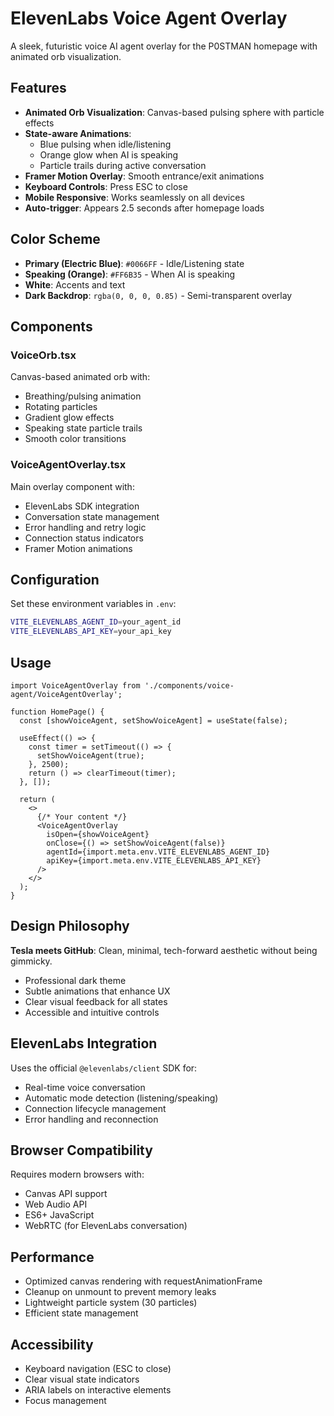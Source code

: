 # ElevenLabs Voice Agent Overlay

A sleek, futuristic voice AI agent overlay for the P0STMAN homepage with animated orb visualization.

## Features

- **Animated Orb Visualization**: Canvas-based pulsing sphere with particle effects
- **State-aware Animations**:
  - Blue pulsing when idle/listening
  - Orange glow when AI is speaking
  - Particle trails during active conversation
- **Framer Motion Overlay**: Smooth entrance/exit animations
- **Keyboard Controls**: Press ESC to close
- **Mobile Responsive**: Works seamlessly on all devices
- **Auto-trigger**: Appears 2.5 seconds after homepage loads

## Color Scheme

- **Primary (Electric Blue)**: `#0066FF` - Idle/Listening state
- **Speaking (Orange)**: `#FF6B35` - When AI is speaking
- **White**: Accents and text
- **Dark Backdrop**: `rgba(0, 0, 0, 0.85)` - Semi-transparent overlay

## Components

### VoiceOrb.tsx
Canvas-based animated orb with:
- Breathing/pulsing animation
- Rotating particles
- Gradient glow effects
- Speaking state particle trails
- Smooth color transitions

### VoiceAgentOverlay.tsx
Main overlay component with:
- ElevenLabs SDK integration
- Conversation state management
- Error handling and retry logic
- Connection status indicators
- Framer Motion animations

## Configuration

Set these environment variables in `.env`:

```bash
VITE_ELEVENLABS_AGENT_ID=your_agent_id
VITE_ELEVENLABS_API_KEY=your_api_key
```

## Usage

```tsx
import VoiceAgentOverlay from './components/voice-agent/VoiceAgentOverlay';

function HomePage() {
  const [showVoiceAgent, setShowVoiceAgent] = useState(false);

  useEffect(() => {
    const timer = setTimeout(() => {
      setShowVoiceAgent(true);
    }, 2500);
    return () => clearTimeout(timer);
  }, []);

  return (
    <>
      {/* Your content */}
      <VoiceAgentOverlay
        isOpen={showVoiceAgent}
        onClose={() => setShowVoiceAgent(false)}
        agentId={import.meta.env.VITE_ELEVENLABS_AGENT_ID}
        apiKey={import.meta.env.VITE_ELEVENLABS_API_KEY}
      />
    </>
  );
}
```

## Design Philosophy

**Tesla meets GitHub**: Clean, minimal, tech-forward aesthetic without being gimmicky.

- Professional dark theme
- Subtle animations that enhance UX
- Clear visual feedback for all states
- Accessible and intuitive controls

## ElevenLabs Integration

Uses the official `@elevenlabs/client` SDK for:
- Real-time voice conversation
- Automatic mode detection (listening/speaking)
- Connection lifecycle management
- Error handling and reconnection

## Browser Compatibility

Requires modern browsers with:
- Canvas API support
- Web Audio API
- ES6+ JavaScript
- WebRTC (for ElevenLabs conversation)

## Performance

- Optimized canvas rendering with requestAnimationFrame
- Cleanup on unmount to prevent memory leaks
- Lightweight particle system (30 particles)
- Efficient state management

## Accessibility

- Keyboard navigation (ESC to close)
- Clear visual state indicators
- ARIA labels on interactive elements
- Focus management
